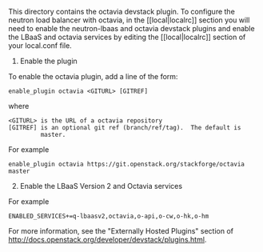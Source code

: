 This directory contains the octavia devstack plugin.  To
configure the neutron load balancer with octavia, in the [[local|localrc]] section
you will need to enable the neutron-lbaas and octavia devstack plugins and enable
the LBaaS and octavia services by editing the [[local|localrc]] section of your
local.conf file.

1) Enable the plugin

To enable the octavia plugin, add a line of the form:

    enable_plugin octavia <GITURL> [GITREF]

where

    <GITURL> is the URL of a octavia repository
    [GITREF] is an optional git ref (branch/ref/tag).  The default is
             master.

For example

    enable_plugin octavia https://git.openstack.org/stackforge/octavia master

2) Enable the LBaaS Version 2 and Octavia services

For example

    ENABLED_SERVICES+=q-lbaasv2,octavia,o-api,o-cw,o-hk,o-hm

For more information, see the "Externally Hosted Plugins" section of
http://docs.openstack.org/developer/devstack/plugins.html.

